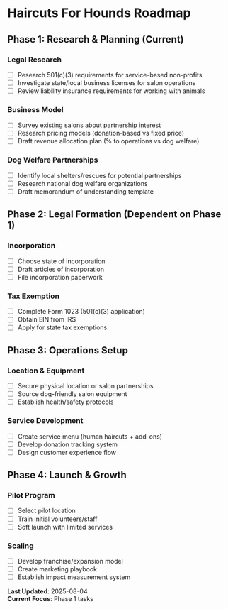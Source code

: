 # Haircuts For Hounds Roadmap

## Phase 1: Research & Planning (Current)
### Legal Research
- [ ] Research 501(c)(3) requirements for service-based non-profits
- [ ] Investigate state/local business licenses for salon operations
- [ ] Review liability insurance requirements for working with animals

### Business Model
- [ ] Survey existing salons about partnership interest
- [ ] Research pricing models (donation-based vs fixed price)
- [ ] Draft revenue allocation plan (% to operations vs dog welfare)

### Dog Welfare Partnerships
- [ ] Identify local shelters/rescues for potential partnerships
- [ ] Research national dog welfare organizations
- [ ] Draft memorandum of understanding template

## Phase 2: Legal Formation (Dependent on Phase 1)
### Incorporation
- [ ] Choose state of incorporation
- [ ] Draft articles of incorporation
- [ ] File incorporation paperwork

### Tax Exemption
- [ ] Complete Form 1023 (501(c)(3) application)
- [ ] Obtain EIN from IRS
- [ ] Apply for state tax exemptions

## Phase 3: Operations Setup
### Location & Equipment
- [ ] Secure physical location or salon partnerships
- [ ] Source dog-friendly salon equipment
- [ ] Establish health/safety protocols

### Service Development
- [ ] Create service menu (human haircuts + add-ons)
- [ ] Develop donation tracking system
- [ ] Design customer experience flow

## Phase 4: Launch & Growth
### Pilot Program
- [ ] Select pilot location
- [ ] Train initial volunteers/staff
- [ ] Soft launch with limited services

### Scaling
- [ ] Develop franchise/expansion model
- [ ] Create marketing playbook
- [ ] Establish impact measurement system

**Last Updated**: 2025-08-04  
**Current Focus**: Phase 1 tasks
